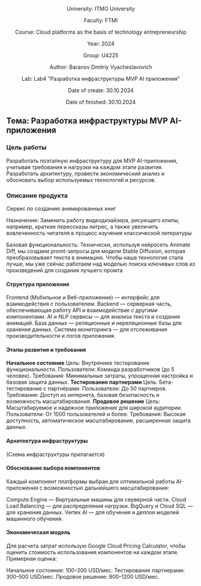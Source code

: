<div align="center">

University: ITMO University

Faculty: FTMI

Course: Cloud platforms as the basis of technology entrepreneurship

Year: 2024

Group: U4225

Author: Baranov Dmitriy Vyacheslavovich

Lab: Lab4 "Разработка инфраструктуры MVP AI приложения"

Date of create: 30.10.2024

Date of finished: 30.10.2024

</div>

## Тема: Разработка инфраструктуры MVP AI-приложения

### Цель работы

Разработать поэтапную инфраструктуру для MVP AI-приложения, учитывая требования и нагрузки на каждом этапе развития. Разработать архитектуру, провести экономический анализ и обосновать выбор используемых технологий и ресурсов.

### Описание продукта
Сервис по созданию анимированных книг

Назначение: Заменить работу видеодизайзера, рисующего клипы, например, краткие перессказы литрес, а также увеличить вовлеченность читателя в процесс изучения классической литературы

Базовая функциональность: Технически, используя нейросеть Animate Diff, мы создаем promt-запросы для модели Stable Diffusion, которая преобразовывает текста в анимацию. Чтобы наша технология стала лучше, мы уже сейчас работаем над моделью поиска ключевых слов из произведений для создания лучшего промта 

#### Структура приложения
Frontend (Мобильное и Веб-приложение) — интерфейс для взаимодействия с пользователем.
Backend — серверная часть, обеспечивающая работу API и взаимодействие с другими компонентами.
AI и NLP сервисы — для анализа текста и создания анимаций.
База данных — реляционные и нереляционные базы для хранения данных.
Система мониторинга — для отслеживания производительности и логов приложения.
#### Этапы развития и требования
**Начальное состояние**
Цель: Внутреннее тестирование функциональности.
Пользователи: Команда разработчиков (до 5 человек).
Требования: Минимальные затраты, упрощенная настройка и базовая защита данных.
**Тестирование партнерами**
Цель: Бета-тестирование с партнёрами.
Пользователи: До 50 партнеров.
Требования: Доступ из интернета, базовая безопасность и возможность масштабирования.
**Продовое решение**
Цель: Масштабируемое и надежное приложение для широкой аудитории.
Пользователи: От 1000 пользователей и более.
Требования: Высокая доступность, автоматическое масштабирование, расширенная защита данных.
#### Архитектура инфраструктуры
(Схема инфраструктуры прилагается)

#### Обоснование выбора компонентов
Каждый компонент платформы выбран для оптимальной работы AI-приложения с возможностью дальнейшего масштабирования:

Compute Engine — Виртуальные машины для серверной части.
Cloud Load Balancing — для распределения нагрузки.
BigQuery и Cloud SQL — для хранения данных.
Vertex AI — для обучения и деплоя моделей машинного обучения.
#### Экономическая модель
Для расчета затрат использую Google Cloud Pricing Calculator, чтобы оценить стоимость использования компонентов на каждом этапе. Примерная оценка:

Начальное состояние: 100–200 USD/мес.
Тестирование партнерами: 300–500 USD/мес.
Продовое решение: 800–1200 USD/мес.
